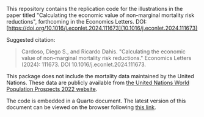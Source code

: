 This repository contains the replication code for the illustrations in the paper titled "Calculating the economic value of non-marginal mortality risk reductions", forthcoming in the Economics Letters. DOI: [https://doi.org/10.1016/j.econlet.2024.111673](10.1016/j.econlet.2024.111673)

Suggested citation: 

> Cardoso, Diego S., and Ricardo Dahis. "Calculating the economic value of non-marginal mortality risk reductions." Economics Letters (2024): 111673. DOI 10.1016/j.econlet.2024.111673.


This package does not include the mortality data maintained by the United Nations. These data are publicly available from [the United Nations World Population Prospects 2022 website](https://population.un.org/wpp/Download/Standard/CSV/).

The code is embedded in a Quarto document. The latest version of this document can be viewed on the browser following [this link](https://rawcdn.githack.com/dscardoso/cardoso_and_dahis_2024/3f4923de1d4f93a97df412d9202ed255c561c75d/replication_code.html).


